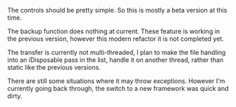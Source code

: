 The controls should be pretty simple. So this is mostly a beta version at this time.

The backup function does nothing at current. These feature is working in the previous version, however this modern refactor it is not completed yet.

The transfer is currently not multi-threaded, I plan to make the file handling into an iDisposable pass in the list, handle it on another thread, rather than static like the previous versions.

There are still some situations where it may throw exceptions. However I'm currently going back through, the switch to a new framework was quick and dirty.

